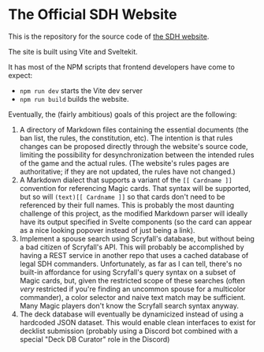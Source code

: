 # The Official SDH Website
This is the repository for the source code of [the SDH website](https://sdh-mtg.net).

The site is built using Vite and Sveltekit.

It has most of the NPM scripts that frontend developers have come to expect:
- `npm run dev` starts the Vite dev server
- `npm run build` builds the website.

Eventually, the (fairly ambitious) goals of this project are the following:
1. A directory of Markdown files containing the essential documents (the ban list, the rules, the constitution, etc). The intention is that rules changes can be proposed directly through the website's source code, limiting the possibility for desynchronization between the intended rules of the game and the actual rules. (The website's rules pages are authoritative; if they are not updated, the rules have not changed.)
2. A Markdown dialect that supports a variant of the `[[ Cardname ]]` convention for referencing Magic cards. That syntax will be supported, but so will `(text)[[ Cardname ]]` so that cards don't need to be referenced by their full names. This is probably the most daunting challenge of this project, as the modified Markdown parser will ideally have its output specified in Svelte components (so the card can appear as a nice looking popover instead of just being a link).
3. Implement a spouse search using Scryfall's database, but without being a bad citizen of Scryfall's API. This will probably be accomplished by having a REST service in another repo that uses a cached database of legal SDH commanders. Unfortunately, as far as I can tell, there's no built-in affordance for using Scryfall's query syntax on a subset of Magic cards, but, given the restricted scope of these searches (often *very* restricted if you're finding an uncommon spouse for a multicolor commander), a color selector and naive text match may be sufficient. Many Magic players don't know the Scryfall search syntax anyway.
4. The deck database will eventually be dynamicized instead of using a hardcoded JSON dataset. This would enable clean interfaces to exist for decklist submission (probably using a Discord bot combined with a special "Deck DB Curator" role in the Discord)
